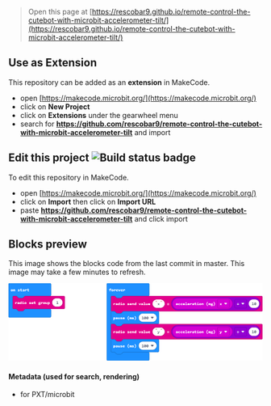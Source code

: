 
> Open this page at [https://rescobar9.github.io/remote-control-the-cutebot-with-microbit-accelerometer-tilt/](https://rescobar9.github.io/remote-control-the-cutebot-with-microbit-accelerometer-tilt/)

## Use as Extension

This repository can be added as an **extension** in MakeCode.

* open [https://makecode.microbit.org/](https://makecode.microbit.org/)
* click on **New Project**
* click on **Extensions** under the gearwheel menu
* search for **https://github.com/rescobar9/remote-control-the-cutebot-with-microbit-accelerometer-tilt** and import

## Edit this project ![Build status badge](https://github.com/rescobar9/remote-control-the-cutebot-with-microbit-accelerometer-tilt/workflows/MakeCode/badge.svg)

To edit this repository in MakeCode.

* open [https://makecode.microbit.org/](https://makecode.microbit.org/)
* click on **Import** then click on **Import URL**
* paste **https://github.com/rescobar9/remote-control-the-cutebot-with-microbit-accelerometer-tilt** and click import

## Blocks preview

This image shows the blocks code from the last commit in master.
This image may take a few minutes to refresh.

![A rendered view of the blocks](https://github.com/rescobar9/remote-control-the-cutebot-with-microbit-accelerometer-tilt/raw/master/.github/makecode/blocks.png)

#### Metadata (used for search, rendering)

* for PXT/microbit
<script src="https://makecode.com/gh-pages-embed.js"></script><script>makeCodeRender("{{ site.makecode.home_url }}", "{{ site.github.owner_name }}/{{ site.github.repository_name }}");</script>
